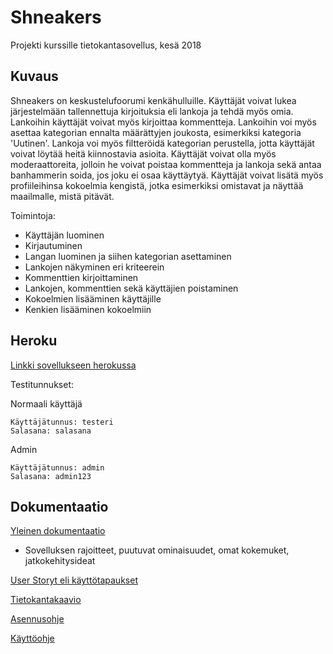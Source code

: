 # Shneakers

Projekti kurssille tietokantasovellus, kesä 2018

## Kuvaus

Shneakers on keskustelufoorumi kenkähulluille. Käyttäjät voivat lukea järjestelmään tallennettuja kirjoituksia eli lankoja ja tehdä myös omia. Lankoihin käyttäjät voivat myös kirjoittaa kommentteja. Lankoihin voi myös asettaa kategorian ennalta määrättyjen joukosta, esimerkiksi kategoria 'Uutinen'. Lankoja voi myös filtteröidä kategorian perustella, jotta käyttäjät voivat löytää heitä kiinnostavia asioita. Käyttäjät voivat olla myös moderaattoreita, jolloin he voivat poistaa kommentteja ja lankoja sekä antaa banhammerin soida, jos joku ei osaa käyttäytyä. Käyttäjät voivat lisätä myös profiileihinsa kokoelmia kengistä, jotka esimerkiksi omistavat ja näyttää maailmalle, mistä pitävät.

Toimintoja:
* Käyttäjän luominen
* Kirjautuminen
* Langan luominen ja siihen kategorian asettaminen 
* Lankojen näkyminen eri kriteerein
* Kommenttien kirjoittaminen
* Lankojen, kommenttien sekä käyttäjien poistaminen
* Kokoelmien lisääminen käyttäjille
* Kenkien lisääminen kokoelmiin

## Heroku

[Linkki sovellukseen herokussa](https://shneakers.herokuapp.com/)

Testitunnukset:

Normaali käyttäjä
```
Käyttäjätunnus: testeri
Salasana: salasana
```
Admin
```
Käyttäjätunnus: admin
Salasana: admin123
```

## Dokumentaatio

[Yleinen dokumentaatio](https://github.com/OlliJ5/Shneakers/blob/master/documentation/documentation.md)
* Sovelluksen rajoitteet, puutuvat ominaisuudet, omat kokemuket, jatkokehitysideat

[User Storyt eli käyttötapaukset](https://github.com/OlliJ5/Shneakers/blob/master/documentation/userStories.md)

[Tietokantakaavio](https://github.com/OlliJ5/Shneakers/blob/master/documentation/Tietokantakaavio.png)

[Asennusohje](https://github.com/OlliJ5/Shneakers/blob/master/documentation/asennusohje.md)

[Käyttöohje](https://github.com/OlliJ5/Shneakers/blob/master/documentation/kayttoohje.md)
